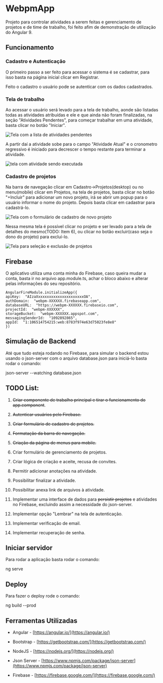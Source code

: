   

# WebpmApp

  

Projeto para controlar atividades a serem feitas e gerenciamento de projetos e de time de trabalho, foi feito afim de demonstração de utilização do Angular 9.

  

## Funcionamento

  

### Cadastro e Autenticação

  

O primeiro passo a ser feito para acessar o sistema é se cadastrar, para isso basta na página inicial clicar em Registrar.

Feito o cadastro o usuário pode se autenticar com os dados cadastrados.

  

### Tela de trabalho

  

Ao acessar o usuário será levado para a tela de trabalho, aonde são listadas todas as atividades atribuídas e ele e que ainda não foram finalizadas, na seção "Atividades Pendentes", para começar trabalhar em uma atividade, basta clicar no botão "Iniciar".

![Tela com a lista de atividades pendentes](https://firebasestorage.googleapis.com/v0/b/webpm-73a86.appspot.com/o/work-2.png?alt=media&token=3ca5ae40-8f79-475c-877c-11f601f59404)

A partir daí a atividade sobe para o campo "Atividade Atual" e o cronometro regressivo é iniciado para decrescer o tempo restante para terminar a atividade.

  ![tela com atividade sendo executada](https://firebasestorage.googleapis.com/v0/b/webpm-73a86.appspot.com/o/work.png?alt=media&token=f9ffafd3-dafa-4bea-bad8-981bd784fe4b)

### Cadastro de projetos

  

Na barra de navegação clicar em Cadastro->Projetos(desktop) ou no menu(mobile) clicar em Projetos, na tela de projetos, basta clicar no botão "+Incluir" para adicionar um novo projeto, irá se abrir um popup para o usuário informar o nome do projeto. Depois basta clicar em cadastrar para cadastrá-lo.

![Tela com o formulário de cadastro de novo projeto](https://firebasestorage.googleapis.com/v0/b/webpm-73a86.appspot.com/o/project-2.png?alt=media&token=2a466ab4-9407-4709-b8b0-828c350ca32b)

Nessa mesma tela é possível clicar no projeto e ser levado para a tela de detalhes do mesmo(TODO: Item 6), ou clicar no botão excluir(caso seja o dono do projeto) para excluí-lo.

![Tela para seleção e exclusão de projetos](https://firebasestorage.googleapis.com/v0/b/webpm-73a86.appspot.com/o/project-1.png?alt=media&token=9164b922-ec8b-4ec8-bfdf-0641644b8272)
  
## Firebase

O aplicativo utiliza uma conta minha do Firebase, caso queira mudar a conta, basta ir no arquivo app.module.ts, achar o bloco abaixo e alterar pelas informações do seu repositório.

    AngularFireModule.initializeApp({
    apiKey:  "AIzaXxxxxxxxxxxxxxxxxxxxxxOA",
    authDomain:  "webpm-XXXXXX.firebaseapp.com",
    databaseURL:  "https://webpm-XXXXXX.firebaseio.com",
    projectId:  "webpm-XXXXXX",
    storageBucket:  "webpm-XXXXXX.appspot.com",
    messagingSenderId:  "1092892865",
    appId:  "1:106514754215:web:8783f974e63d75023fe8e8"
    })

## Simulação de Backend

  
Até que tudo esteja rodando no Firebase, para simular o backend estou usando o json-server com o arquivo database.json para iniciá-lo basta rodar o comando:

  json-server --watching database.json

  ## TODO List:

  

1. ~~Criar componente de trabalho principal e tirar o funcionamento do app.component~~.

2. ~~Autenticar usuários pelo Firebase.~~

3. ~~Criar formulário de cadastro de projetos.~~

4. ~~Formatação da barra de navegação.~~

5. ~~Criação da página de menus para mobile.~~

6. Criar formulário de gerenciamento de projetos.

7. Criar lógica de criação e aceite, recusa de convites.

8. Permitir adicionar anotações na atividade.

9. Possibilitar finalizar a atividade.

10. Possibilitar anexa link de arquivos à atividade.

11. Implementar uma interface de dados para ~~persistir projetos~~ e atividades no Firebase, excluindo assim a necessidade do json-server.

12. Implementar opção "Lembrar" na tela de autenticação.

13. Implementar verificação de email.

14. Implementar recuperação de senha.

  

## Iniciar servidor

Para rodar a aplicação basta rodar o comando:

  

ng serve

  

## Deploy

Para fazer o deploy rode o comando:

  

ng build --prod

## Ferramentas Utilizadas

  

- Angular - [https://angular.io/](https://angular.io/)

- Bootstrap - [https://getbootstrap.com/](https://getbootstrap.com/)

- NodeJS - [https://nodejs.org/](https://nodejs.org/)

- Json Server - [https://www.npmjs.com/package/json-server](https://www.npmjs.com/package/json-server)

- Firebase - [https://firebase.google.com/](https://firebase.google.com/)